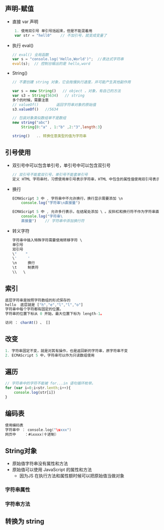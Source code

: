 ## 声明-赋值

*   直接 var 声明

    ```js
     1. 使用双引号 单引号括起来，但是不能混着用
     var str = "hell0"    // 不加引号，就变成变量了
    ```

    

*   执行 eval()

    ```js
    // eval() 全局函数
    var s = "console.log('Hello,World')";  //表达式字符串
    eval(s);  // 控制台输出的是 hello,word
    ```

*   String()

    ```js
    // 不要创建 string 对象，它会拖慢执行速度，并可能产生其他副作用       
    
    var s = new String()   // object ，对象，有自己的方法
    var s3 = String(5634)   // string
    多个的时候，需要注意
    // valueOf()		返回字符串对象的原始值
    s3.valueOf()   //5634
    
    // 包装对象类似数组单不是数组
    new string("abc")
    	String{0:"a" , 1:"b" ,2:"3",length:3}
    
    string()   .. 转换任意类型的值为字符串
    ```



## 引号使用

- 双引号中可以包含单引号，单引号中可以包含双引号

    ```js
    // 双引号不能套双引号，单引号不能套单引号
    定义 HTML 字符串时，习惯使用单引号表示字符串，HTML 中包含的属性值使用双引号表示
    ```
- 换行
  
  ```js
  ECMAScript 3 中 , 字符串中不允许换行，换行显示需要添加 \n
      console.log("字符串\n直接量")
  
  ECMAScript 5 中 , 允许多行表示，在结尾处添加 \ 。反斜杠和换行符不作为字符串直接量的内容
      console.log("字符串\
      直接量")    // 字符串中添加换行符
  ```

- 转义字符
  
  ```js
  字符串中插入特殊字符需要使用转移字符 \ 
  单引号
  双引号
  \"    "
  \'	 '
  \n	 换行
  \t	 制表符
  \\   \
  ```


## 索引

```js
底层字符串是按照字符数组的形式保存的 
hello  底层就是 ["h","e","l","l","o"]
字符串中每个字符都有固定的位置。
字符串的位置下标从 0 开始，最大位置下标为 length-1。

访问 ： charAt() 、 []
```

## 改变

```js
1. 字符串固定不变，就是对其有操作，也是返回新的字符串，原字符串不变
2. ECMAScript 5 中，字符串可以作为只读数组使用
```

## 遍历

```js
// 字符串中的字符不能被 for...in 语句循环枚举。
for (var i=0;i<str.lenth;i++){
    console.log(str[i])
}
```

## 编码表

```go
使用编码表
字符串中 ： console.log("\uxxx")
网页中    ：#&xxxx(十进制)
```



## String对象

*   原始值字符串没有属性和方法
*   原始值可以使用 JavaScript 的属性和方法 
    *   因为JS 在执行方法和属性额时候可以把原始值当做对象

### 字符串属性

### 字符串方法

## 转换为 string
